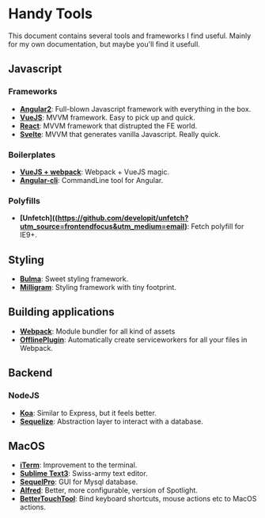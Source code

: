# Handy Tools
This document contains several tools and frameworks I find useful. Mainly for my own documentation, but maybe you'll find it usefull.

## Javascript

### Frameworks
- **[Angular2](https://angular.io)**: Full-blown Javascript framework with everything in the box.
- **[VueJS](https://vuejs.org)**: MVVM framework. Easy to pick up and quick.
- **[React](https://facebook.github.io/react/)**: MVVM framework that distrupted the FE world. 
- **[Svelte](https://github.com/sveltejs/svelte)**: MVVM that generates vanilla Javascript. Really quick.

### Boilerplates
- **[VueJS + webpack](https://github.com/vuejs-templates/webpack)**: Webpack + VueJS magic.
- **[Angular-cli](https://github.com/angular/angular-cli)**: CommandLine tool for Angular. 

### Polyfills
- **[Unfetch]((https://github.com/developit/unfetch?utm_source=frontendfocus&utm_medium=email)**: Fetch polyfill for IE9+.

## Styling
- **[Bulma](http://bulma.io)**: Sweet styling framework.
- **[Milligram](https://milligram.github.io/)**: Styling framework with tiny footprint.

## Building applications
- **[Webpack](https://webpack.github.io/)**: Module bundler for all kind of assets
- **[OfflinePlugin](https://github.com/NekR/offline-plugin)**: Automatically create serviceworkers for all your files in Webpack.

## Backend
### NodeJS
- **[Koa](http://koajs.com/)**: Similar to Express, but it feels better.
- **[Sequelize](http://docs.sequelizejs.com/en/v3/)**: Abstraction layer to interact with a database.

## MacOS
- **[iTerm](https://www.iterm2.com/)**: Improvement to the terminal.
- **[Sublime Text3](https://www.sublimetext.com/)**: Swiss-army text editor.
- **[SequelPro](https://www.sequelpro.com/)**: GUI for Mysql database.
- **[Alfred](https://www.alfredapp.com/)**: Better, more configurable, version of Spotlight.
- **[BetterTouchTool](https://www.boastr.net/)**: Bind keyboard shortcuts, mouse actions etc to MacOS actions.
